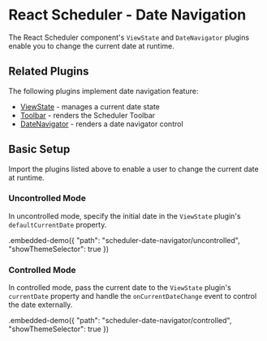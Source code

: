 # React Scheduler - Date Navigation

The React Scheduler component's `ViewState` and `DateNavigator` plugins enable you to change the current date at runtime.

## Related Plugins

The following plugins implement date navigation feature:

- [ViewState](../reference/view-state.md) - manages a current date state
- [Toolbar](../reference/toolbar.md) - renders the Scheduler Toolbar
- [DateNavigator](../reference/date-navigator.md) - renders a date navigator control

## Basic Setup

Import the plugins listed above to enable a user to change the current date at runtime.

### Uncontrolled Mode

In uncontrolled mode, specify the initial date in the `ViewState` plugin's `defaultCurrentDate` property.

.embedded-demo({ "path": "scheduler-date-navigator/uncontrolled", "showThemeSelector": true })

### Controlled Mode

In controlled mode, pass the current date to the `ViewState` plugin's `currentDate` property and handle the `onCurrentDateChange` event to control the date externally.

.embedded-demo({ "path": "scheduler-date-navigator/controlled", "showThemeSelector": true })

